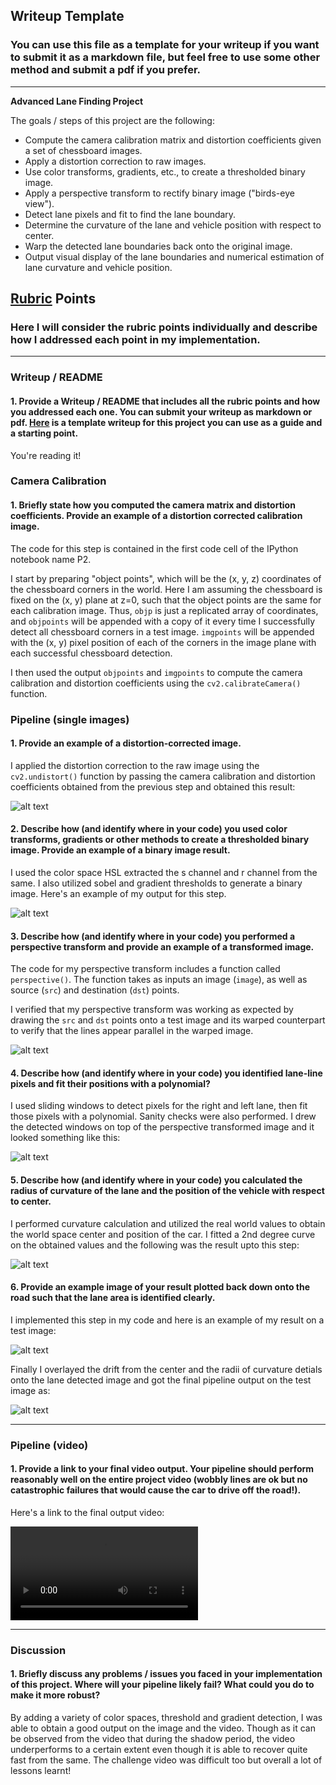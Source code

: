 ## Writeup Template

### You can use this file as a template for your writeup if you want to submit it as a markdown file, but feel free to use some other method and submit a pdf if you prefer.

---

**Advanced Lane Finding Project**

The goals / steps of this project are the following:

* Compute the camera calibration matrix and distortion coefficients given a set of chessboard images.
* Apply a distortion correction to raw images.
* Use color transforms, gradients, etc., to create a thresholded binary image.
* Apply a perspective transform to rectify binary image ("birds-eye view").
* Detect lane pixels and fit to find the lane boundary.
* Determine the curvature of the lane and vehicle position with respect to center.
* Warp the detected lane boundaries back onto the original image.
* Output visual display of the lane boundaries and numerical estimation of lane curvature and vehicle position.

[//]: # (Image References)

[image1]: ./output_images/1.png "Undistorted"
[image2]: ./output_images/2.png "Thresholded Binary Image"
[image3]: ./output_images/3.png "Perspective Transform"
[image4]: ./output_images/4.png "Lane Pixels Detection"
[image5]: ./output_images/5.png "Curvature Determination"
[image6]: ./output_images/6.png "Warp Back"
[image7]: ./output_images/7.png "Output"
[video1]: ./test_output_videos/project_video_result.mp4 "Result Video"

## [Rubric](https://review.udacity.com/#!/rubrics/571/view) Points

### Here I will consider the rubric points individually and describe how I addressed each point in my implementation.  

---

### Writeup / README

#### 1. Provide a Writeup / README that includes all the rubric points and how you addressed each one.  You can submit your writeup as markdown or pdf.  [Here](https://github.com/udacity/CarND-Advanced-Lane-Lines/blob/master/writeup_template.md) is a template writeup for this project you can use as a guide and a starting point.  

You're reading it!

### Camera Calibration

#### 1. Briefly state how you computed the camera matrix and distortion coefficients. Provide an example of a distortion corrected calibration image.

The code for this step is contained in the first code cell of the IPython notebook name P2. 

I start by preparing "object points", which will be the (x, y, z) coordinates of the chessboard corners in the world. Here I am assuming the chessboard is fixed on the (x, y) plane at z=0, such that the object points are the same for each calibration image.  Thus, `objp` is just a replicated array of coordinates, and `objpoints` will be appended with a copy of it every time I successfully detect all chessboard corners in a test image.  `imgpoints` will be appended with the (x, y) pixel position of each of the corners in the image plane with each successful chessboard detection.  

I then used the output `objpoints` and `imgpoints` to compute the camera calibration and distortion coefficients using the `cv2.calibrateCamera()` function. 

### Pipeline (single images)

#### 1. Provide an example of a distortion-corrected image.

I applied the distortion correction to the raw image using the `cv2.undistort()` function by passing the camera calibration and distortion coefficients obtained from the previous step and obtained this result: 

![alt text][image1]

#### 2. Describe how (and identify where in your code) you used color transforms, gradients or other methods to create a thresholded binary image.  Provide an example of a binary image result.

I used the color space HSL extracted the s channel and r channel from the same. I also utilized sobel and gradient thresholds to generate a binary image.  Here's an example of my output for this step.

![alt text][image2]

#### 3. Describe how (and identify where in your code) you performed a perspective transform and provide an example of a transformed image.

The code for my perspective transform includes a function called `perspective()`. The function takes as inputs an image (`image`), as well as source (`src`) and destination (`dst`) points.

I verified that my perspective transform was working as expected by drawing the `src` and `dst` points onto a test image and its warped counterpart to verify that the lines appear parallel in the warped image.

![alt text][image3]

#### 4. Describe how (and identify where in your code) you identified lane-line pixels and fit their positions with a polynomial?

I used sliding windows to detect pixels for the right and left lane, then fit those pixels with a polynomial. Sanity checks were also performed. I drew the detected windows on top of the perspective transformed image and it looked something like this:

![alt text][image4]

#### 5. Describe how (and identify where in your code) you calculated the radius of curvature of the lane and the position of the vehicle with respect to center.

I performed curvature calculation and utilized the real world values to obtain the world space center and position of the car. I fitted a 2nd degree curve on the obtained values and the following was the result upto this step:

![alt text][image5]

#### 6. Provide an example image of your result plotted back down onto the road such that the lane area is identified clearly.

I implemented this step in my code and here is an example of my result on a test image:

![alt text][image6]


Finally I overlayed the drift from the center and the radii of curvature detials onto the lane detected image and got the final pipeline output on the test image as:

![alt text][image7]

---

### Pipeline (video)

#### 1. Provide a link to your final video output.  Your pipeline should perform reasonably well on the entire project video (wobbly lines are ok but no catastrophic failures that would cause the car to drive off the road!).

Here's a link to the final output video:

![alt text][video1]

---

### Discussion

#### 1. Briefly discuss any problems / issues you faced in your implementation of this project.  Where will your pipeline likely fail?  What could you do to make it more robust?

By adding a variety of color spaces, threshold and gradient detection, I was able to obtain a good output on the image and the video. Though as it can be observed from the video that during the shadow period, the video underperforms to a certain extent even though it is able to recover quite fast from the same. The challenge video was difficult too but overall a lot of lessons learnt!
